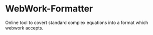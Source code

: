 # WebWork-Formatter
Online tool to covert standard complex equations into a format which webwork accepts.
